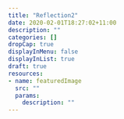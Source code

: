 ```yaml
---
title: "Reflection2"
date: 2020-02-01T18:27:02+11:00
description: ""
categories: []
dropCap: true
displayInMenu: false
displayInList: true
draft: true
resources:
- name: featuredImage
  src: ""
  params:
    description: ""
---
```

